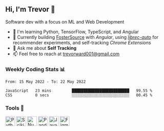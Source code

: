 ## Hi, I'm Trevor 👋

Software dev with a focus on ML and Web Development

- 🌱 I'm learning Python, TensorFlow, TypeScript, and Angular
- 🔧 Currently building [FosterSource](https://github.com/blueprintboulder/f21s22-foster-source.git) with _Angular_, using [_librec-auto_](https://github.com/that-recsys-lab/librec-auto.git) for recommender experiments, and self-tracking _Chrome Extensions_
- 💬 Ask me about **Self Tracking**
- 📫 Feel free to reach at <a href="mailto:trevorward001@gmail.com">trevorward001@gmail.com<a>

### Weekly Coding Stats 📊
<!--START_SECTION:waka-->

```text
From: 15 May 2022 - To: 22 May 2022

JavaScript   23 mins         █████████████████████████   99.55 %
CSS          0 secs          ░░░░░░░░░░░░░░░░░░░░░░░░░   00.45 %
```

<!--END_SECTION:waka-->

### Tools 🔩

<p>
  <img height="30" alt="Python" src="https://img.shields.io/badge/python-3E6963?&style=for-the-badge&logo=python&logoColor=white"/>
  <img height="30" alt="Scikit Learn" src="https://img.shields.io/badge/scikit_learn-295952?style=for-the-badge&logo=scikit-learn&logoColor=white">
  <img height="30" alt="Numpy" src="https://img.shields.io/badge/Numpy-245049?style=for-the-badge&logo=numpy&logoColor=white"/>
  <img height="30" alt="Pandas" src="https://img.shields.io/badge/Pandas-204741?style=for-the-badge&logo=pandas&logoColor=white"/>
  <img height="30" alt="JavaScript" src="https://img.shields.io/badge/javascript-1C3E39?&style=for-the-badge&logo=javascript&logoColor=white"/>
  <img height="30" alt="Figma" src="https://img.shields.io/badge/Figma-183531?style=for-the-badge&logo=figma&logoColor=white"/>
  
</p>


<!--

Here are some ideas to get you started:

- 🔭 I’m currently working on (way to add branches committed on)
- 🌱 I’m currently learning Web Frameworks and Machine Learning! (Lisp, JS (react & angular), Python, and __)
- 💬 Ask me about ...
- 📫 How to reach me: 
- 😄 Pronouns: He/Him/His
- ⚡ Fun fact: ...

that-recsys-lab
-->
